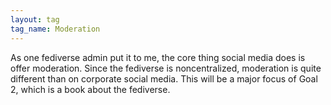 ```yaml
---
layout: tag
tag_name: Moderation
---
```


As one fediverse admin put it to me, the core thing social media does is offer moderation. Since the fediverse is noncentralized, moderation is quite different than on corporate social media. This will be a major focus of Goal 2, which is a book about the fediverse.
